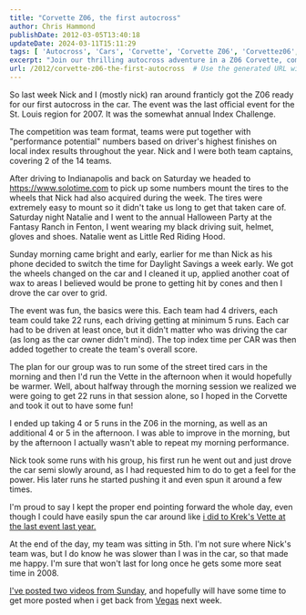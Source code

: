 ```yaml
---
title: "Corvette Z06, the first autocross"
author: Chris Hammond
publishDate: 2012-03-05T13:40:18
updateDate: 2024-03-11T15:11:29
tags: [ 'Autocross', 'Cars', 'Corvette', 'Corvette Z06', 'Corvettez06', 'CorvetteZ06org' ]
excerpt: "Join our thrilling autocross adventure in a Z06 Corvette, complete with tire mounting, team competition and the sheer joy of track driving. See how we fared!"
url: /2012/corvette-z06-the-first-autocross  # Use the generated URL with year
---
```

<p>So last week Nick and I (mostly nick) ran around franticly got the Z06 ready for our first autocross in the car. The event was the last official event for the St. Louis region for 2007. It was the somewhat annual Index Challenge.</p> <p>The competition was team format, teams were put together with &quot;performance potential&quot; numbers based on driver's highest finishes on local index results throughout the year. Nick and I were both team captains, covering 2 of the 14 teams.</p> <p>After driving to Indianapolis and back on Saturday we headed to <a href="https://www.solotime.com">https://www.solotime.com</a> to pick up some numbers mount the tires to the wheels that Nick had also acquired during the week. The tires were extremely easy to mount so it didn't take us long to get that taken care of. Saturday night Natalie and I went to the annual Halloween Party at the Fantasy Ranch in Fenton, I went wearing my black driving suit, helmet, gloves and shoes. Natalie went as Little Red Riding Hood.</p> <p>Sunday morning came bright and early, earlier for me than Nick as his phone decided to switch the time for Daylight Savings a week early. We got the wheels changed on the car and I cleaned it up, applied another coat of wax to areas I believed would be prone to getting hit by cones and then I drove the car over to grid.</p> <p>The event was fun, the basics were this. Each team had 4 drivers, each team could take 22 runs, each driving getting at minimum 5 runs. Each car had to be driven at least once, but it didn't matter who was driving the car (as long as the car owner didn't mind). The top index time per CAR was then added together to create the team's overall score.</p> <p>The plan for our group was to run some of the street tired cars in the morning and then I'd run the Vette in the afternoon when it would hopefully be warmer. Well, about halfway through the morning session we realized we were going to get 22 runs in that session alone, so I hoped in the Corvette and took it out to have some fun!</p> <p>I ended up taking 4 or 5 runs in the Z06 in the morning, as well as an additional 4 or 5 in the afternoon. I was able to improve in the morning, but by the afternoon I actually wasn't able to repeat my morning performance.</p> <p>Nick took some runs with his group, his first run he went out and just drove the car semi slowly around, as I had requested him to do to get a feel for the power. His later runs he started pushing it and even spun it around a few times.</p> <p>I'm proud to say I kept the proper end pointing forward the whole day, even though I could have easily spun the car around like <a href="https://www.chrishammond.com/blogs/archive/2007/10/04/the-hunt-for-the-perfect-corvette">i did to Krek's Vette at the last event last year.</a></p> <p>At the end of the day, my team was sitting in 5th. I'm not sure where Nick's team was, but I do know he was slower than I was in the car, so that made me happy. I'm sure that won't last for long once he gets some more seat time in 2008.</p> <p><a href="https://www.corvettez06.org/Video/tabid/84/Default.aspx">I've posted two videos from Sunday</a>, and hopefully will have some time to get more posted when i get back from <a href="https://www.openforce07.com">Vegas</a> next week.</p>

